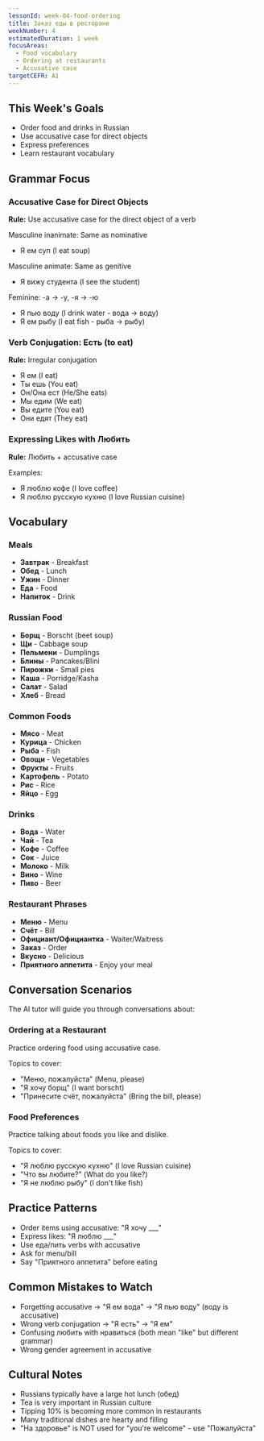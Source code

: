 ```yaml
---
lessonId: week-04-food-ordering
title: Заказ еды в ресторане
weekNumber: 4
estimatedDuration: 1 week
focusAreas:
  - Food vocabulary
  - Ordering at restaurants
  - Accusative case
targetCEFR: A1
---
```


## This Week's Goals

- Order food and drinks in Russian
- Use accusative case for direct objects
- Express preferences
- Learn restaurant vocabulary

## Grammar Focus

### Accusative Case for Direct Objects

**Rule:** Use accusative case for the direct object of a verb

Masculine inanimate: Same as nominative
- Я ем суп (I eat soup)

Masculine animate: Same as genitive
- Я вижу студента (I see the student)

Feminine: -а → -у, -я → -ю
- Я пью воду (I drink water - вода → воду)
- Я ем рыбу (I eat fish - рыба → рыбу)

### Verb Conjugation: Есть (to eat)

**Rule:** Irregular conjugation

- Я ем (I eat)
- Ты ешь (You eat)
- Он/Она ест (He/She eats)
- Мы едим (We eat)
- Вы едите (You eat)
- Они едят (They eat)

### Expressing Likes with Любить

**Rule:** Любить + accusative case

Examples:
- Я люблю кофе (I love coffee)
- Я люблю русскую кухню (I love Russian cuisine)

## Vocabulary

### Meals
- **Завтрак** - Breakfast
- **Обед** - Lunch
- **Ужин** - Dinner
- **Еда** - Food
- **Напиток** - Drink

### Russian Food
- **Борщ** - Borscht (beet soup)
- **Щи** - Cabbage soup
- **Пельмени** - Dumplings
- **Блины** - Pancakes/Blini
- **Пирожки** - Small pies
- **Каша** - Porridge/Kasha
- **Салат** - Salad
- **Хлеб** - Bread

### Common Foods
- **Мясо** - Meat
- **Курица** - Chicken
- **Рыба** - Fish
- **Овощи** - Vegetables
- **Фрукты** - Fruits
- **Картофель** - Potato
- **Рис** - Rice
- **Яйцо** - Egg

### Drinks
- **Вода** - Water
- **Чай** - Tea
- **Кофе** - Coffee
- **Сок** - Juice
- **Молоко** - Milk
- **Вино** - Wine
- **Пиво** - Beer

### Restaurant Phrases
- **Меню** - Menu
- **Счёт** - Bill
- **Официант/Официантка** - Waiter/Waitress
- **Заказ** - Order
- **Вкусно** - Delicious
- **Приятного аппетита** - Enjoy your meal

## Conversation Scenarios

The AI tutor will guide you through conversations about:

### Ordering at a Restaurant

Practice ordering food using accusative case.

Topics to cover:
- "Меню, пожалуйста" (Menu, please)
- "Я хочу борщ" (I want borscht)
- "Принесите счёт, пожалуйста" (Bring the bill, please)

### Food Preferences

Practice talking about foods you like and dislike.

Topics to cover:
- "Я люблю русскую кухню" (I love Russian cuisine)
- "Что вы любите?" (What do you like?)
- "Я не люблю рыбу" (I don't like fish)

## Practice Patterns

- Order items using accusative: "Я хочу ___"
- Express likes: "Я люблю ___"
- Use еда/пить verbs with accusative
- Ask for menu/bill
- Say "Приятного аппетита" before eating

## Common Mistakes to Watch

- Forgetting accusative → "Я ем вода" → "Я пью воду" (воду is accusative)
- Wrong verb conjugation → "Я есть" → "Я ем"
- Confusing любить with нравиться (both mean "like" but different grammar)
- Wrong gender agreement in accusative

## Cultural Notes

- Russians typically have a large hot lunch (обед)
- Tea is very important in Russian culture
- Tipping 10% is becoming more common in restaurants
- Many traditional dishes are hearty and filling
- "На здоровье" is NOT used for "you're welcome" - use "Пожалуйста"
